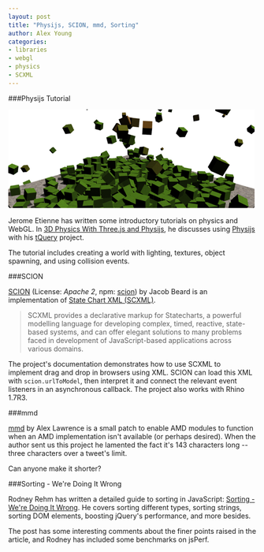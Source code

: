 ```yaml
---
layout: post
title: "Physijs, SCION, mmd, Sorting"
author: Alex Young
categories: 
- libraries
- webgl
- physics
- SCXML
---
```


###Physijs Tutorial

![Physijs](/images/posts/physijs.png)

Jerome Etienne has written some introductory tutorials on physics and WebGL.  In [3D Physics With Three.js and Physijs](http://learningthreejs.com/blog/2012/06/05/3d-physics-with-three-js-and-physijs/), he discusses using [Physijs](http://chandlerprall.github.com/Physijs/) with his [tQuery](https://github.com/jeromeetienne/tquery) project.

The tutorial includes creating a world with lighting, textures, object spawning, and using collision events.

###SCION

[SCION](https://github.com/jbeard4/SCION) (License: _Apache 2_, npm: [scion](http://search.npmjs.org/#/scion)) by Jacob Beard is an implementation of [State Chart XML (SCXML)](http://www.w3.org/TR/scxml/).

> SCXML provides a declarative markup for Statecharts, a powerful modelling language for developing complex, timed, reactive, state-based systems, and can offer elegant solutions to many problems faced in development of JavaScript-based applications across various domains.

The project's documentation demonstrates how to use SCXML to implement drag and drop in browsers using XML.  SCION can load this XML with `scion.urlToModel`, then interpret it and connect the relevant event listeners  in an asynchronous callback.  The project also works with Rhino 1.7R3.

###mmd

[mmd](https://github.com/alexlawrence/mmd) by Alex Lawrence is a small patch to enable AMD modules to function when an AMD implementation isn't available (or perhaps desired).  When the author sent us this project he lamented the fact it's 143 characters long -- three characters over a tweet's limit.

Can anyone make it shorter?

###Sorting - We're Doing It Wrong

Rodney Rehm has written a detailed guide to sorting in JavaScript: [Sorting - We're Doing It Wrong](http://blog.rodneyrehm.de/archives/14-Sorting-Were-Doing-It-Wrong.html).  He covers sorting different types, sorting strings, sorting DOM elements, boosting jQuery's performance, and more besides.

The post has some interesting comments about the finer points raised in the article, and Rodney has included some benchmarks on jsPerf.
